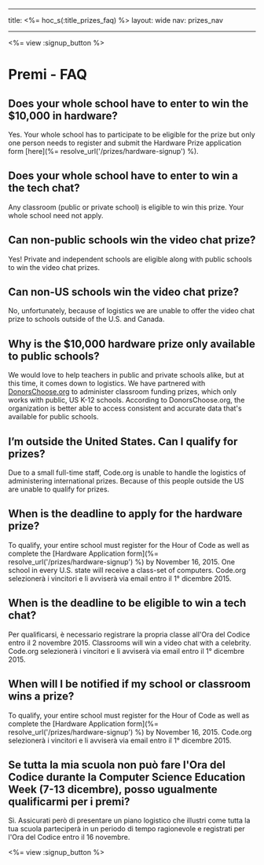 * * *

title: <%= hoc_s(:title_prizes_faq) %> layout: wide nav: prizes_nav

* * *

<%= view :signup_button %>

# Premi - FAQ

## Does your whole school have to enter to win the $10,000 in hardware?

Yes. Your whole school has to participate to be eligible for the prize but only one person needs to register and submit the Hardware Prize application form [here](%= resolve_url('/prizes/hardware-signup') %).

## Does your whole school have to enter to win a the tech chat?

Any classroom (public or private school) is eligible to win this prize. Your whole school need not apply.

## Can non-public schools win the video chat prize?

Yes! Private and independent schools are eligible along with public schools to win the video chat prizes.

## Can non-US schools win the video chat prize?

No, unfortunately, because of logistics we are unable to offer the video chat prize to schools outside of the U.S. and Canada.

## Why is the $10,000 hardware prize only available to public schools?

We would love to help teachers in public and private schools alike, but at this time, it comes down to logistics. We have partnered with [DonorsChoose.org](http://donorschoose.org) to administer classroom funding prizes, which only works with public, US K-12 schools. According to DonorsChoose.org, the organization is better able to access consistent and accurate data that's available for public schools.

## I’m outside the United States. Can I qualify for prizes?

Due to a small full-time staff, Code.org is unable to handle the logistics of administering international prizes. Because of this people outside the US are unable to qualify for prizes.

## When is the deadline to apply for the hardware prize?

To qualify, your entire school must register for the Hour of Code as well as complete the [Hardware Application form](%= resolve_url('/prizes/hardware-signup') %) by November 16, 2015. One school in every U.S. state will receive a class-set of computers. Code.org selezionerà i vincitori e li avviserà via email entro il 1° dicembre 2015.

## When is the deadline to be eligible to win a tech chat?

Per qualificarsi, è necessario registrare la propria classe all'Ora del Codice entro il 2 novembre 2015. Classrooms will win a video chat with a celebrity. Code.org selezionerà i vincitori e li avviserà via email entro il 1° dicembre 2015.

## When will I be notified if my school or classroom wins a prize?

To qualify, your entire school must register for the Hour of Code as well as complete the [Hardware Application form](%= resolve_url('/prizes/hardware-signup') %) by November 16, 2015. Code.org selezionerà i vincitori e li avviserà via email entro il 1° dicembre 2015.

## Se tutta la mia scuola non può fare l'Ora del Codice durante la Computer Science Education Week (7-13 dicembre), posso ugualmente qualificarmi per i premi?

Sì. Assicurati però di presentare un piano logistico che illustri come tutta la tua scuola parteciperà in un periodo di tempo ragionevole e registrati per l'Ora del Codice entro il 16 novembre.

<%= view :signup_button %>